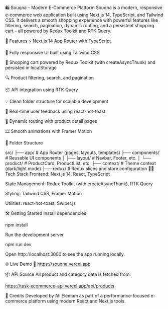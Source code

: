 
🛍️ Souqna – Modern E-Commerce Platform
Souqna is a modern, responsive e-commerce web application built using Next.js 14, TypeScript, and Tailwind CSS. It delivers a smooth shopping experience with powerful features like filtering, search, pagination, dynamic routing, and a persistent shopping cart – all powered by Redux Toolkit and RTK Query.

🚀 Features
⚡ Next.js 14 App Router with TypeScript

🎨 Fully responsive UI built using Tailwind CSS

🛒 Shopping cart powered by Redux Toolkit (with createAsyncThunk) and persisted in localStorage

🔍 Product filtering, search, and pagination

📦 API integration using RTK Query

💡 Clean folder structure for scalable development

🍞 Real-time user feedback using react-hot-toast

🧭 Dynamic routing with product detail pages

🎞️ Smooth animations with Framer Motion

📁 Folder Structure

src/
├── app/                # App Router (pages, layouts, templates)
├── components/         # Reusable UI components
│   ├── layout/         # Navbar, Footer, etc.
│   └── product/        # ProductCard, ProductList, etc.
├── context/            # Theme context (dark/light mode)
├── redux/              # Redux slices and store configuration
🧑‍💻 Tech Stack
Frontend: Next.js 14, React, TypeScript

State Management: Redux Toolkit (with createAsyncThunk), RTK Query

Styling: Tailwind CSS, Framer Motion

Utilities: react-hot-toast, Swiper.js

🛠️ Getting Started
Install dependencies


npm install

Run the development server


npm run dev

Open http://localhost:3000 to see the app running locally.

🌐 Live Demo
🔗 https://souqna.vercel.app

📦 API Source
All product and category data is fetched from:


https://task-ecommerce-api.vercel.app/api/products


🙌 Credits
Developed by Ali Elemam as part of a performance-focused e-commerce platform using modern React and Next.js tools.

